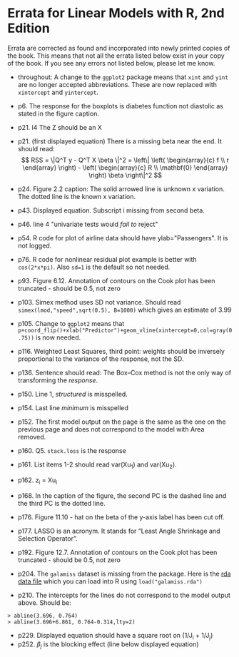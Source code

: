 # Errata for Linear Models with R, 2nd Edition

Errata are corrected as found and incorporated into newly printed copies of the book. This
means that not all the errata listed below exist in your copy of the book. If you see any
errors not listed below, please let me know.

- throughout: A change to the `ggplot2` package means that `xint` and `yint` are no longer accepted abbreviations. These
are now replaced with `xintercept` and `yintercept`.

- p6. The response for the boxplots is diabetes function not diastolic as stated in the figure caption.
- p21. l4 The Z should be an X
- p21. (first displayed equation) There is a missing beta near the end. It should read:
$$
  RSS = \|Q^T y - Q^T X \beta \|^2 = \left\|
    \left(
      \begin{array}{c}
        f \\
        r
      \end{array}
      \right)
      - \left(
    \begin{array}{c}
       R \\
     \mathbf{0}
    \end{array}
    \right)
    \beta
    \right\|^2
$$
- p24. Figure 2.2 caption: The solid arrowed line is unknown x variation. The dotted line is the known x variation. 
- p43. Displayed equation. Subscript i missing from second beta.
- p46. line 4 "univariate tests would *fail to* reject"
- p54. R code for plot of airline data should have ylab="Passengers". It is not logged.
- p76. R code for nonlinear residual plot example is better with `cos(2*x*pi)`. Also `sd=1` is the default so not needed.
- p93. Figure 6.12. Annotation of contours on the Cook plot has been truncated - should be 0.5, not zero
- p103. Simex method uses SD not variance. Should read `simex(lmod,"speed",sqrt(0.5), B=1000)` which gives an estimate of 3.99
- p105. Change to `ggplot2` means that `p+coord_flip()+xlab("Predictor")+geom_vline(xintercept=0,col=gray(0.75))` is now needed.
- p116. Weighted Least Squares, third point: weights should be inversely proportional to the variance of the response, not the SD.
- p136. Sentence should read: The Box–Cox method is not the only way of transforming the *response*.
- p150. Line 1, *structured* is misspelled.
- p154. Last line *minimum* is misspelled
- p152. The first model output on the page is the same as the one on the previous page and does not correspond to the model with Area removed.
- p160. Q5. `stack.loss` is the response
- p161. List items 1-2 should read var(Xu<sub>1</sub>) and var(Xu<sub>2</sub>).
- p162. z<sub>i</sub> = Xu<sub>i</sub>
- p168. In the caption of the figure, the second PC is the dashed line and the third PC is the dotted line.
- p176. Figure 11.10 - hat on the beta of the y-axis label has been cut off.
- p177. LASSO is an acronym. It stands for “Least Angle Shrinkage and Selection Operator”.
- p192. Figure 12.7. Annotation of contours on the Cook plot has been truncated - should be 0.5, not zero
- p204. The `galamiss` dataset is missing from the package. Here is the [rda data file](galamiss.rda) which you can load into R using `load("galamiss.rda")`
- p210. The intercepts for the lines do not correspond to the model output above. Should be:
```
> abline(3.696, 0.764)
> abline(3.696+6.861, 0.764-0.314,lty=2)
```
- p229. Displayed equation should have a square root on (1/J<sub>i</sub> + 1/J<sub>j</sub>)
- p252. $\beta_j$ is the blocking effect (line below displayed equation)

